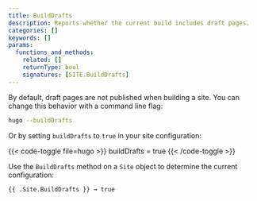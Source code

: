 ```yaml
---
title: BuildDrafts
description: Reports whether the current build includes draft pages.
categories: []
keywords: []
params:
  functions_and_methods:
    related: []
    returnType: bool
    signatures: [SITE.BuildDrafts]
---
```


By default, draft pages are not published when building a site. You can change this behavior with a command line flag:

```sh
hugo --buildDrafts
```

Or by setting `buildDrafts` to `true` in your site configuration:

{{< code-toggle file=hugo >}}
buildDrafts = true
{{< /code-toggle >}}

Use the `BuildDrafts` method on a `Site` object to determine the current configuration:

```go-html-template
{{ .Site.BuildDrafts }} → true
```
